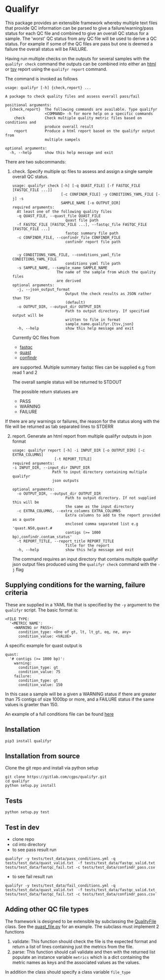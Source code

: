 # Qualifyr
This package provides an extensible framework whereby multiple text files that provide QC information can be parsed to give a failure/warning/pass status for each QC file and combined to give an overall QC status for a sample. The 'worst' QC status from any QC file will be used to derive a QC status. For example if some of the QC files are pass but one is deemed a failure the overall status will be FAILURE.

Having run multiple checks on the outputs for several samples with the `qualifyr check` command the outputs can be combined into either an [html](https://glcdn.githack.com/cgps/qualifyr/-/raw/master/example_qualifyr_report.html) or [tsv](https://glcdn.githack.com/cgps/qualifyr/-/raw/master/example_qualifyr_report.tsv) report using the `qualifyr report` command.

The command is invoked as follows

```
usage: qualifyr [-h] {check,report} ...

A package to check quality files and assess overall pass/fail

positional arguments:
  {check,report}  The following commands are available. Type qualifyr
                  <COMMAND> -h for more help on a specific commands
    check         Check multiple quality metric files based on conditions and
                  produce overall result
    report        Produce a html report based on the qualifyr output from
                  multiple sampels

optional arguments:
  -h, --help      show this help message and exit
```

There are two subcommands:

1. check. Specify multiple qc files to assess and assign a single sample overall QC status.

    ```
    usage: qualifyr check [-h] [-q QUAST_FILE] [-f FASTQC_FILE [FASTQC_FILE ...]]
                          [-c CONFINDR_FILE] -y CONDITIONS_YAML_FILE [-j] -s
                          SAMPLE_NAME [-o OUTPUT_DIR]
    required arguments:
      At least one of the following quality files
      -q QUAST_FILE, --quast_file QUAST_FILE
                            quast file path
      -f FASTQC_FILE [FASTQC_FILE ...], --fastqc_file FASTQC_FILE [FASTQC_FILE ...]
                            fastqc summary file path
      -c CONFINDR_FILE, --confindr_file CONFINDR_FILE
                            confindr report file path


      -y CONDITIONS_YAML_FILE, --conditions_yaml_file CONDITIONS_YAML_FILE
                            conditions yaml file path
      -s SAMPLE_NAME, --sample_name SAMPLE_NAME
                        The name of the sample from which the quality files
                        are derived
    optional arguments:
      -j, --json_output_format
                            Output the check results as JSON rather than TSV
                            (default)
      -o OUTPUT_DIR, --output_dir OUTPUT_DIR
                            Path to output directory. If specified output will be
                            written to file in format
                            sample_name.qualifyr.{tsv,json}
      -h, --help            show this help message and exit
    ```
    Currently QC files from
      - [fastqc](https://www.bioinformatics.babraham.ac.uk/projects/fastqc/)
      - [quast](http://bioinf.spbau.ru/quast)
      - [confindr](https://lowandrew.github.io/ConFindr/)

    are supported. Multiple summary fastqc files can be supplied e.g from read 1 and 2

    The overall sample status will be returned to STDOUT

    The possible return statuses are
      - PASS
      - WARNING
      - FAILURE

  If there are any warnings or failures, the reason for the status along with the file will be returned as tab separated lines to STDERR

2. report. Generate an html report from multiple qualifyr outputs in json format
    ```
    usage: qualifyr report [-h] -i INPUT_DIR [-o OUTPUT_DIR] [-c EXTRA_COLUMNS]
                       [-t REPORT_TITLE]
    required arguments:
    -i INPUT_DIR, --input_dir INPUT_DIR
                      Path to input directory containing multiple qualifyr
                      json outputs

    optional arguments:
      -o OUTPUT_DIR, --output_dir OUTPUT_DIR
                            Path to output directory. If not supplied this will be 
                            the same as the input directory
      -c EXTRA_COLUMNS, --extra_columns EXTRA_COLUMNS
                            Extra columns to add to the report provided as a quote
                            enclosed comma separated list e.g 'quast.N50,quast.#
                            contigs (>= 1000 bp),confindr.contam_status'
      -t REPORT_TITLE, --report_title REPORT_TITLE
                            Title for the report
      -h, --help            show this help message and exit
    ```
    The command requires an input directory that contains multiple qualifyr json output files produced using the `qualifyr check` command with the `-j` flag


## Supplying conditions for the warning, failure criteria
These are supplied in a YAML file that is specified by the `-y` argument to the `qualifyr` script. The basic format is:

```
<FILE TYPE:
  '<METRIC NAME':
    <WARNING or PASS>:
      condition_type: <One of gt, lt, lt_gt, eq, ne, any>
      condition_value: <VALUE>
```

A specific example for quast output is

```
quast:
  '# contigs (>= 1000 bp)':
    warning:
      condition_type: gt
      condition_value: 75
    failure:
      condition_type: gt
      condition_value: 150
```
In this case a sample will be a given a WARNING status if there are greater than 75 contigs of size 1000bp or more, and a FAILURE status if the same values is graeter than 150.

An example of a full conditions file can be found [here](example_qc_conditions.yml)


## Installation 
```
pip3 install qualifyr
```

## Installation from source
Clone the git repo and install via python setup
```
git clone https://gitlab.com/cgps/qualifyr.git
cd qualifyr
python setup.py install
```

## Tests
```
python setup.py test
``` 

## Test in dev
  - clone repo
  - cd into directory
  - to see pass result run
  ```
  qualifyr -y tests/test_data/pass_conditions.yml -q tests/test_data/quast_valid.txt  -f tests/test_data/fastqc_valid.txt   tests/test_data/fastqc_fail.txt -c tests/test_data/confindr_pass.csv
  ```
  - to see fail result run
  ```
  qualifyr -y tests/test_data/fail_conditions.yml -q tests/test_data/quast_valid.txt  -f tests/test_data/fastqc_valid.txt   tests/test_data/fastqc_fail.txt -c tests/test_data/confindr_pass.csv`
  ```

## Adding other QC file types
The framework is designed to be extensible by subclassing the [QualityFile](qualifyr/quality_file.py) class. See the [quast_file.py](qualifyr/quast_file.py) for an example.
The subclass must implement 2 functions

1. validate: This function should check the file is the expected format and return a list of lines containing just the metrics from the file.
2. parse: This function should call validate and then with the returned list populate an instance variable `metrics` which is a dict containing the metric names as keys and the associated values as the values.

In addition the class should specify a class variable `file_type`
